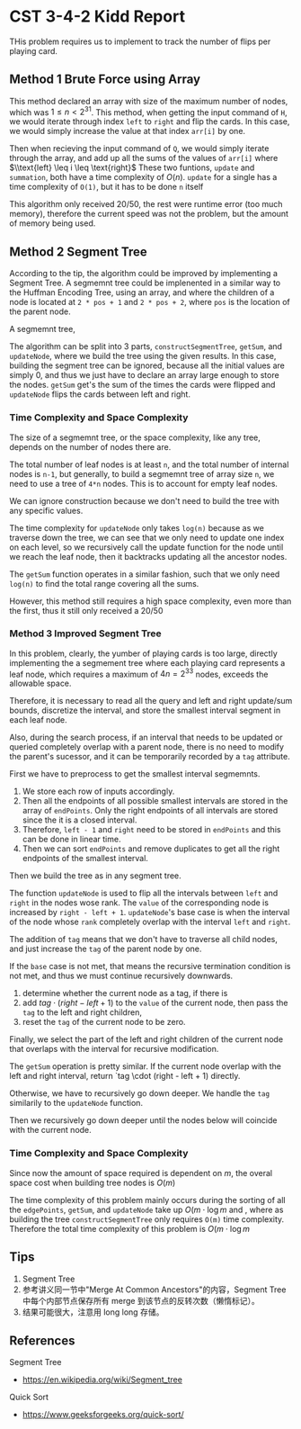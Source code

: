 # CST 3-4-2 Kidd Report

THis problem requires us to implement to track the number of flips per playing card. 

## Method 1 Brute Force using Array
This method declared an array with size of the maximum number of nodes, which was $1\leq n < 2^{31}$. This method, when getting the input command of `H`, we would iterate through index `left` to `right` and flip the cards. In this case, we would simply increase the value at that index `arr[i]` by one.

Then when recieving the input command of `Q`, we would simply iterate through the array, and add up all the sums of the values of `arr[i]` where $\\text{left} \leq i \leq \text{right}$ These two funtions, `update` and `summation`, both have a time complexity of $O(n)$. `update` for a single has a time complexity of `O(1)`, but it has to be done `n` itself

This algorithm only received 20/50, the rest were runtime error (too much memory), therefore the current speed was not the problem, but the amount of memory being used.


## Method 2 Segment Tree
According to the tip, the algorithm could be improved by implementing a Segment Tree. A segmemnt tree could be implenented in a similar way to the Huffman Encoding Tree, using an array, and where the children of a node is located at `2 * pos + 1` and `2 * pos + 2`, where `pos` is the location of the parent node. 

A segmemnt tree,

The algorithm can be split into 3 parts, `constructSegmentTree`, `getSum`, and `updateNode`, where we build the tree using the given results. In this case, building the segment tree can be ignored, because all the initial values are simply 0, and thus we just have to declare an array large enough to store the nodes. `getSum` get's the sum of the times the cards were flipped and `updateNode` flips the cards between left and right.

### Time Complexity and Space Complexity
The size of a segmemnt tree, or the space complexity, like any tree, depends on the number of nodes there are. 

The total number of leaf nodes is at least `n`,  and the total number of internal nodes is `n-1`, but generally, to build a segmemnt tree of array size `n`, we need to use a tree of `4*n` nodes. This is to account for empty leaf nodes. 

We can ignore construction because we don't need to build the tree with any specific values.

The time complexity for  `updateNode` only takes `log(n)` because as we traverse down the tree, we can see that we only need to update one index on each level, so we recursively call the update function for the node until we reach the leaf node, then it backtracks updating all the ancestor nodes.

The `getSum` function operates in a similar fashion, such that we only need `log(n)` to find the total range covering all the sums.

However, this method still requires a high space complexity, even more than the first, thus it still only received a 20/50


### Method 3 Improved Segment Tree
In this problem, clearly, the yumber of playing cards is too large, directly implementing the a segmement tree where each playing card represents a leaf node, which requires a maximum of $4n=2^{33}$ nodes, exceeds the allowable space.

Therefore, it is necessary to read all the query and left and right update/sum bounds, discretize the interval, and store the smallest interval segment in each leaf node. 

Also, during the search process, if an interval that needs to be updated or queried completely overlap with a parent node, there is no need to modify the parent's sucessor, and it can be temporarily recorded by a `tag` attribute. 


First we have to preprocess to get the smallest interval segmemnts. 
1. We store each row of inputs accordingly. 
2. Then all the endpoints of all possible smallest intervals are stored in the array of `endPoints`. Only the right endpoints of all intervals are stored since the it is a closed interval. 
3. Therefore, `left - 1` and `right` need to be stored in `endPoints` and this can be done in linear time.
4. Then we can sort `endPoints` and remove duplicates to get all the right endpoints of the smallest interval.

Then we build the tree as in any segment tree.

The function `updateNode` is used to flip all the intervals between `left` and `right` in the nodes wose rank. The `value` of the corresponding node is increased by `right - left + 1`. `updateNode`'s base case is when the interval of the node whose `rank` completely overlap with the interval `left` and `right`.

The addition of `tag` means that we don't have to traverse all child nodes, and just increase the `tag` of the parent node by one. 

If the `base` case is not met, that means the recursive termination condition is not met, and thus we must continue recursively downwards. 
1. determine whether the current node as a tag, if there is
2. add $tag \cdot (right - left + 1)$ to the `value` of the current node, then pass the `tag` to the left and right children,
3. reset the `tag` of the current node to be zero.
   
Finally, we select the part of the left and right children of the current node that overlaps with the interval for recursive modification. 

The `getSum` operation is pretty similar. If the current node overlap with the left and right interval, return `tag \cdot (right - left + 1) directly. 

Otherwise, we have to recursively go down deeper. We handle the `tag` similarily to the `updateNode` function. 

Then we recursively go down deeper until the nodes below will coincide with the current node.


### Time Complexity and Space Complexity
Since now the amount of space required is dependent on $m$, the overal space cost when building tree nodes is $O(m)$

The time complexity of this problem mainly occurs during the sorting of all the `edgePoints`, `getSum`, and `updateNode` take up $O(m\cdot \log{m}$ and , where as building the tree `constructSegmentTree` only requires `O(m)` time complexity. 
Therefore the total time complexity of this problem is $O(m\cdot \log{m}$


## Tips
1. Segment Tree
2. 参考讲义同一节中"Merge At Common Ancestors"的内容，Segment Tree 中每个内部节点保存所有 merge 到该节点的反转次数（懒惰标记）。
3. 结果可能很大，注意用 long long 存储。

## References
Segment Tree
- https://en.wikipedia.org/wiki/Segment_tree

Quick Sort
- https://www.geeksforgeeks.org/quick-sort/
